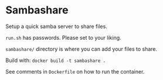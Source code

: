 # Sambashare

Setup a quick samba server to share files.

``run.sh`` has passwords. Please set to your liking.

``sambashare/`` directory is where you can add your files to share.

Build with: ``docker build -t sambashare .``

See comments in ``Dockerfile`` on how to run the container.
